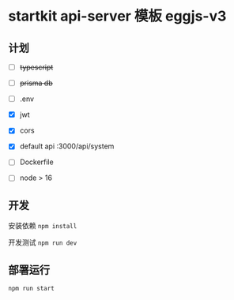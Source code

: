 # startkit api-server 模板 eggjs-v3

## 计划
- [ ] ~~typescript~~
- [ ] ~~prisma db~~
- [ ] .env
- [x] jwt
- [x] cors
- [x] default api  :3000/api/system
- [ ] Dockerfile
- [ ] node > 16


## 开发

安装依赖
`npm install`

开发测试
`npm run dev`


## 部署运行

`npm run start`
